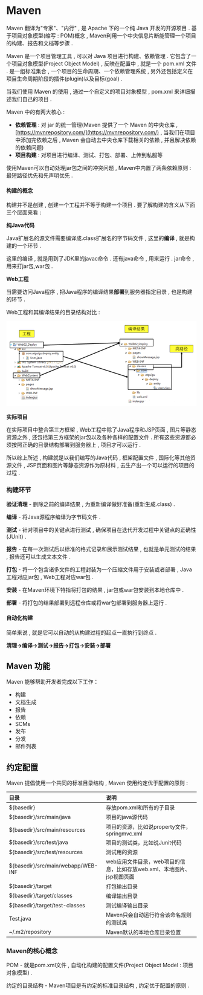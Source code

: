 # Maven

Maven 翻译为"专家"、"内行" , 是 Apache 下的一个纯 Java 开发的开源项目 . 基于项目对象模型\(缩写 : POM\)概念 , Maven利用一个中央信息片断能管理一个项目的构建、报告和文档等步骤 .

Maven 是一个项目管理工具 , 可以对 Java 项目进行构建、依赖管理 . 它包含了一个项目对象模型\(Project Object Model\) , 反映在配置中 , 就是一个 pom.xml 文件 . 是一组标准集合 , 一个项目的生命周期、一个依赖管理系统 , 另外还包括定义在项目生命周期阶段的插件\(plugin\)以及目标\(goal\) .

当我们使用 Maven 的使用 , 通过一个自定义的项目对象模型 , pom.xml 来详细描述我们自己的项目 .

Maven 中的有两大核心 :

* **依赖管理** : 对 jar 的统一管理\(Maven 提供了一个 Maven 的中央仓库 , [https://mvnrepository.com/](https://mvnrepository.com/) , 当我们在项目中添加完依赖之后 , Maven 会自动去中央仓库下载相关的依赖 , 并且解决依赖的依赖问题\)
* **项目构建** : 对项目进行编译、测试、打包、部署、上传到私服等

使用Maven可以自动处理jar包之间的冲突问题 , Maven中内置了两条依赖原则 : 最短路径优先和先声明优先 .

#### 构建的概念

构建并不是创建 , 创建一个工程并不等于构建一个项目 . 要了解构建的含义从下面三个层面来看 :

**纯Java代码**

Java扩展名的源文件需要编译成.class扩展名的字节码文件 , 这里的**编译** , 就是构建的一个环节 .

这里的编译 , 就是用到了JDK里的javac命令 . 还有java命令 , 用来运行 . jar命令 , 用来打jar包,war包 .

**Web工程**

当需要访问Java程序 , 把Java程序的编译结果**部署**到服务器指定目录 , 也是构建的环节 .

Web工程和其编译结果的目录结构对比 :

![](/assets/duibijieguo.png)

**实际项目**

在实际项目中整合第三方框架 , Web工程中除了Java程序和JSP页面 , 图片等静态资源之外 , 还包括第三方框架的jar包以及各种各样的配置文件 . 所有这些资源都必须按照正确的目录结构部署到服务器上 , 项目才可以运行 .

所以综上所述 , 构建就是以我们编写的Java代码 , 框架配置文件 , 国际化等其他资源文件 , JSP页面和图片等静态资源作为原材料 , 去生产出一个可以运行的项目的过程 .

### 构建环节

**验证清理** - 删除之前的编译结果 , 为重新编译做好准备\(重新生成.class\) .

**编译** - 将Java源程序编译为字节码文件 .

**测试** - 针对项目中的关键点进行测试 , 确保项目在迭代开发过程中关键点的正确性\(JUnit\) .

**报告** - 在每一次测试后以标准的格式记录和展示测试结果 , 也就是单元测试的结果 , 报告还可以生成文本文件 .

**打包** - 将一个包含诸多文件的工程封装为一个压缩文件用于安装或者部署 , Java工程对应jar包 , Web工程对应war包 .

**安装** - 在Maven环境下特指将打包的结果 , jar包或war包安装到本地仓库中 .

**部署** - 将打包的结果部署到远程仓库或将war包部署到服务器上运行 .

#### 自动化构建

简单来说 , 就是它可以自动的从构建过程的起点一直执行到终点 .

**清理-&gt;编译-&gt;测试-&gt;报告-&gt;打包-&gt;安装-&gt;部署**

## Maven 功能

Maven 能够帮助开发者完成以下工作：

* 构建
* 文档生成
* 报告
* 依赖
* SCMs
* 发布
* 分发
* 邮件列表

## 约定配置

Maven 提倡使用一个共同的标准目录结构 , Maven 使用约定优于配置的原则 :

| 目录 | 说明 |
| :--- | :--- |
| ${basedir} | 存放pom.xml和所有的子目录 |
| ${basedir}/src/main/java | 项目的java源代码 |
| ${basedir}/src/main/resources | 项目的资源，比如说property文件，springmvc.xml |
| ${basedir}/src/test/java | 项目的测试类，比如说Junit代码 |
| ${basedir}/src/test/resources | 测试用的资源 |
| ${basedir}/src/main/webapp/WEB-INF | web应用文件目录，web项目的信息，比如存放web.xml、本地图片、jsp视图页面 |
| ${basedir}/target | 打包输出目录 |
| ${basedir}/target/classes | 编译输出目录 |
| ${basedir}/target/test-classes | 测试编译输出目录 |
| Test.java | Maven只会自动运行符合该命名规则的测试类 |
| ~/.m2/repository | Maven默认的本地仓库目录位置 |

### Maven的核心概念

POM - 就是pom.xml文件 , 自动化构建的配置文件\(Project Object Model : 项目对象模型\) . 

约定的目录结构 - Maven项目是有约定的标准目录结构 , 约定优于配置的原则 . 



